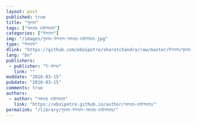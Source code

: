 ```yaml
---
layout: post
published: true
title: "গৃহদাহ"
tags: ["শরৎচন্দ্র চট্টোপাধ্যায়"]
categories: ["উপন্যাস"]
img: "/images/গৃহদাহ-উপন্যাস-শরৎচন্দ্র-চট্টোপাধ্যায়.jpg"
type: "উপন্যাস"
dlink: "https://github.com/eboipotro/sharatchandra/raw/master/উপন্যাস/গৃহদাহ.epub"
lang: "bn"
publishers: 
 - publisher: "ই-বইপত্র"
   link: ""
moddate: "2016-03-15"
pubdate: "2016-03-15"
comments: true
authors: 
 - author: "শরৎচন্দ্র চট্টোপাধ্যায়"
   link: "https://eboipotro.github.io/author/শরৎচন্দ্র-চট্টোপাধ্যায়/"
permalink: "/library/গৃহদাহ-উপন্যাস-শরৎচন্দ্র-চট্টোপাধ্যায়/"
---
```

